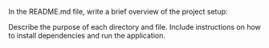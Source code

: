 
In the README.md file, write a brief overview of the project setup:

Describe the purpose of each directory and file.
Include instructions on how to install dependencies and run the application.
